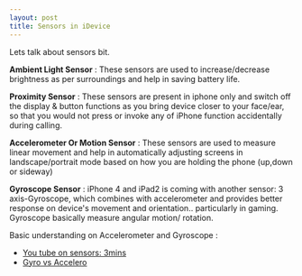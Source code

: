 ```yaml
---
layout: post
title: Sensors in iDevice
---
```


Lets  talk about sensors bit.

**Ambient Light Sensor** : These sensors are used to increase/decrease brightness as per surroundings and help in saving battery life.

**Proximity Sensor** : These sensors are present in iphone only and switch off the display & button functions as you bring device closer to your face/ear, so that you would not press or invoke any of iPhone function accidentally during calling.

**Accelerometer Or Motion Sensor** : These sensors are used to measure linear movement and help in automatically adjusting screens in landscape/portrait mode based on how you are holding the phone (up,down or sideway)

**Gyroscope Sensor** : iPhone 4 and iPad2 is coming with another sensor: 3 axis-Gyroscope, which combines with accelerometer and provides better response on device's movement and orientation..  particularly in gaming. Gyroscope basically measure angular motion/ rotation.


Basic understanding on Accelerometer and  Gyroscope : 

* [You tube on sensors: 3mins](https://www.youtube.com/watch?v=s19W-MG-whE) 
*  [Gyro vs Accelero](http://diydrones.com/profiles/blog/show?id=705844%3ABlogPost%3A41145) 